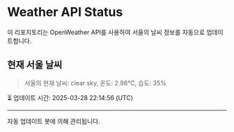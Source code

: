 
# Weather API Status

이 리포지토리는 OpenWeather API를 사용하여 서울의 날씨 정보를 자동으로 업데이트합니다.

## 현재 서울 날씨
> 서울의 현재 날씨: clear sky, 온도: 2.98°C, 습도: 35%

⏳ 업데이트 시간: 2025-03-28 22:14:56 (UTC)

---
자동 업데이트 봇에 의해 관리됩니다.
